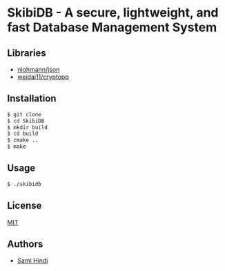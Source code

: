 # SkibiDB - A secure, lightweight, and fast Database Management System

## Libraries

- [nlohmann/json](https://github.com/nlohmann/json)
- [weidai11/cryptopp](https://github.com/weidai11/cryptopp/)

## Installation

```bash
$ git clone
$ cd SkibiDB
$ mkdir build
$ cd build
$ cmake ..
$ make
```

## Usage

```bash
$ ./skibidb
```

## License

[MIT](LICENSE)

## Authors

- [Sami Hindi](https://github.com/FujiwaraChoki)
